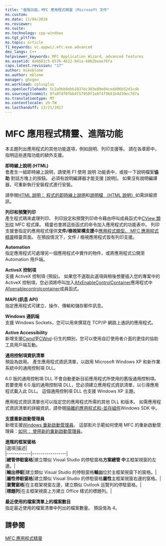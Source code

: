 ```yaml
---
title: "進階功能，MFC 應用程式精靈 |Microsoft 文件"
ms.custom: 
ms.date: 11/04/2016
ms.reviewer: 
ms.suite: 
ms.technology: cpp-windows
ms.tgt_pltfrm: 
ms.topic: article
f1_keywords: vc.appwiz.mfc.exe.advanced
dev_langs: C++
helpviewer_keywords: MFC Application Wizard, advanced features
ms.assetid: 8a6681c5-6576-4b12-841a-6862beee76fa
caps.latest.revision: "17"
author: mikeblome
ms.author: mblome
manager: ghogen
ms.workload: cplusplus
ms.openlocfilehash: 5c2a9bb9ebb1837dc303e89e04ced496b52d1cdb
ms.sourcegitcommit: 8fa8fdf0fbb4f57950f1e8f4f9b81b4d39ec7d7a
ms.translationtype: MT
ms.contentlocale: zh-TW
ms.lasthandoff: 12/21/2017
---
```

# <a name="advanced-features-mfc-application-wizard"></a>MFC 應用程式精靈、進階功能
本主題列出應用程式的其他功能選項，例如說明、列印支援等。 請在各章節中，指明這些進階功能的額外支援。  
  
 **即時線上說明 (HTML)**  
 會產生一組即時線上說明，請使用 F1 使用 說明 功能表中，或按一下說明檔案**協助** 對話方塊上的按鈕。 必須有說明編譯器才能支援 [說明]。 如果沒有說明編譯器，可重新執行安裝程式進行安裝。  
  
 請參閱[HTML 說明： 程式的即時線上說明](../../mfc/html-help-context-sensitive-help-for-your-programs.md)和[說明檔 （HTML 說明）](../../ide/help-files-html-help.md)如需詳細資訊。  
  
 **列印和預覽列印**  
 產生程式碼來處理列印、 列印設定和預覽列印命令藉由呼叫成員函式中[CView 類別](../../mfc/reference/cview-class.md)從 MFC 程式庫。 精靈也會將這些函式的命令加入應用程式的功能表中。 列印支援會指定的應用程式僅供**文件/檢視架構支援**中[應用程式類型、 MFC 應用程式精靈](../../mfc/reference/application-type-mfc-application-wizard.md)精靈頁面。 在預設情況下，文件 / 檢視應用程式皆有列印支援。  
  
 **Automation**  
 指定應用程式可處理另一個應用程式中實作的物件，或將應用程式公開至 Automation 用戶端。  
  
 **ActiveX 控制項**  
 支援 ActiveX 控制項 (預設)。 如果您不選取此選項與稍後想要插入您的專案中的 ActiveX 控制項，您必須將呼叫加入[AfxEnableControlContainer](ole-initialization.md#afxenablecontrolcontainer)應用程式中[Afxenablecontrolcontainer](../../mfc/reference/cwinapp-class.md#initinstance)成員函式。  
  
 **MAPI (訊息 API)**  
 指定應用程式可建立、操作、傳輸和儲存郵件訊息。  
  
 **Windows 通訊端**  
 支援 Windows Sockets，您可以用來撰寫在 TCP/IP 網路上通訊的應用程式。  
  
 **Active Accessibility**  
 新增支援[Cwnd](http://msdn.microsoft.com/library/windows/desktop/dd318466)至[CWnd](../../mfc/reference/cwnd-class.md)-衍生的類別，您可以使用自訂使用者介面的更佳的協助工具用戶端互動。  
  
 **通用控制項資訊清單**  
 預設為啟用。 產生應用程式資訊清單，以啟用 Microsoft Windows XP 和新作業系統中的通用控制項 DLL。  
  
 6.0 版的通用控制項 DLL 不會自動更新目前應用程式所使用的舊版通用控制項。 若要使用 6.0 版的通用控制項 DLL，您必須建立應用程式資訊清單，以引導應用程式載入此 DLL。 這個通用控制項 DLL 也支援 Windows XP 主題。  
  
 應用程式資訊清單也可以指定您的應用程式所需的其他 DLL 和版本。 如需應用程式資訊清單的詳細資訊，請參閱[隔離的應用程式和-並存組件](http://msdn.microsoft.com/library/dd408052)Windows SDK 中。  
  
 **支援重新啟動管理員**  
 新增支援[Windows 重新啟動管理員](http://msdn.microsoft.com/library/windows/desktop/aa373680\(v=vs.85\).aspx)。 這部影片示範如何使用 MFC 的重新啟動管理員：[如何： 使用新的重新啟動管理員](http://msdn.microsoft.com/vstudio/ee886407)。  
  
 **進階的框架窗格**  
 |選項|描述|  
|------------|-----------------|  
|**總管停駐窗格**|建立類似 Visual Studio 的停駐窗格**方案總管 中**主框架視窗的左邊。|  
|**輸出停駐**|建立類似 Visual Studio 的停駐窗格**輸出**位於主框架視窗下的窗格。|  
|**屬性停駐窗格**|建立類似 Visual Studio 的停駐窗格**屬性**主框架視窗右邊的窗格。|  
|**瀏覽窗格**|在主框架視窗左邊，建立類似 Outlook 巡覽列的停駐窗格。|  
|**標題列**|在主框架視窗上方建立 Office 樣式的標題列。|  
  
 **最近使用的檔案清單上的檔案數目**  
 指定最近使用的檔案清單中列出的檔案數量。 預設值為 4。  
  
## <a name="see-also"></a>請參閱  
 [MFC 應用程式精靈](../../mfc/reference/mfc-application-wizard.md)

